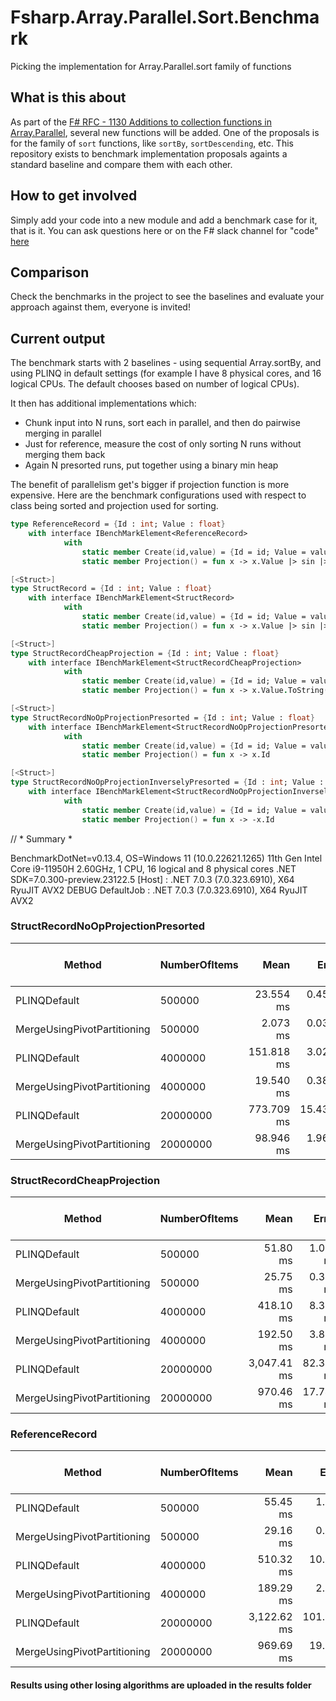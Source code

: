 # Fsharp.Array.Parallel.Sort.Benchmark
Picking the implementation for Array.Parallel.sort family of functions


## What is this about
As part of the [F# RFC - 1130 Additions to collection functions in Array.Parallel](https://github.com/fsharp/fslang-design/pull/720 ), several new functions will be added.
One of the proposals is for the family of `sort` functions, like `sortBy`, `sortDescending`, etc.
This repository exists to benchmark implementation proposals againts a standard baseline and compare them with each other.

## How to get involved
Simply add your code into a new module and add a benchmark case for it, that is it.
You can ask questions here or on the F# slack channel for "code" [here](https://app.slack.com/huddle/T04BJKUMU/C1R50TKEU)

## Comparison

Check the benchmarks in the project to see the baselines and evaluate your approach against them, everyone is invited!


## Current output

The benchmark starts with 2 baselines - using sequential Array.sortBy, and using PLINQ in  default settings (for example I have 8 physical cores, and 16 logical CPUs. The default chooses based on number of logical CPUs).

It then has additional implementations which:
- Chunk input into N runs, sort each in parallel, and then do pairwise merging in parallel
- Just for reference, measure the cost of only sorting N runs without merging them back
- Again N presorted runs, put together using a binary min heap

The benefit of parallelism get's bigger if projection function is more expensive. Here are the benchmark configurations used with respect to class being sorted and projection used for sorting.

```fsharp
type ReferenceRecord = {Id : int; Value : float}
    with interface IBenchMarkElement<ReferenceRecord> 
            with 
                static member Create(id,value) = {Id = id; Value = value}
                static member Projection() = fun x -> x.Value |> sin |> cos |> string  |> hash |> string |> String.length

[<Struct>]
type StructRecord = {Id : int; Value : float}
    with interface IBenchMarkElement<StructRecord> 
            with 
                static member Create(id,value) = {Id = id; Value = value}
                static member Projection() = fun x -> x.Value |> sin |> cos |> string  |> hash |> string |> String.length

[<Struct>]
type StructRecordCheapProjection = {Id : int; Value : float}
    with interface IBenchMarkElement<StructRecordCheapProjection> 
            with 
                static member Create(id,value) = {Id = id; Value = value}
                static member Projection() = fun x -> x.Value.ToString() |> hash

[<Struct>]
type StructRecordNoOpProjectionPresorted = {Id : int; Value : float}
    with interface IBenchMarkElement<StructRecordNoOpProjectionPresorted> 
            with 
                static member Create(id,value) = {Id = id; Value = value}
                static member Projection() = fun x -> x.Id

[<Struct>]
type StructRecordNoOpProjectionInverselyPresorted = {Id : int; Value : float}
    with interface IBenchMarkElement<StructRecordNoOpProjectionInverselyPresorted> 
            with 
                static member Create(id,value) = {Id = id; Value = value}
                static member Projection() = fun x -> -x.Id
```
// * Summary *

BenchmarkDotNet=v0.13.4, OS=Windows 11 (10.0.22621.1265)
11th Gen Intel Core i9-11950H 2.60GHz, 1 CPU, 16 logical and 8 physical cores
.NET SDK=7.0.300-preview.23122.5
  [Host]     : .NET 7.0.3 (7.0.323.6910), X64 RyuJIT AVX2 DEBUG
  DefaultJob : .NET 7.0.3 (7.0.323.6910), X64 RyuJIT AVX2
  
### StructRecordNoOpProjectionPresorted

|                      Method | NumberOfItems |       Mean |      Error |     StdDev | Completed Work Items | Lock Contentions |      Gen0 |      Gen1 |      Gen2 | Allocated |
|---------------------------- |-------------- |-----------:|-----------:|-----------:|---------------------:|-----------------:|----------:|----------:|----------:|----------:|
|                PLINQDefault |        500000 |  23.554 ms |  0.4587 ms |  0.7912 ms |              15.0000 |           0.0625 | 1687.5000 | 1625.0000 | 1343.7500 |   95.1 MB |
| MergeUsingPivotPartitioning |        500000 |   2.073 ms |  0.0359 ms |  0.0369 ms |              27.4766 |           0.0117 |  398.4375 |  394.5313 |  394.5313 |   9.56 MB |
|                PLINQDefault |       4000000 | 151.818 ms |  3.0206 ms |  7.4662 ms |              15.0000 |           0.2500 | 1750.0000 | 1500.0000 | 1500.0000 |    761 MB |
| MergeUsingPivotPartitioning |       4000000 |  19.540 ms |  0.3887 ms |  0.6494 ms |              29.7500 |           0.1250 |  343.7500 |  343.7500 |  343.7500 |   76.3 MB |
|                PLINQDefault |      20000000 | 773.709 ms | 15.4316 ms | 18.3703 ms |              15.0000 |                - | 1000.0000 | 1000.0000 | 1000.0000 | 4669.1 MB |
| MergeUsingPivotPartitioning |      20000000 |  98.946 ms |  1.9657 ms |  2.4859 ms |              31.0000 |                - |  166.6667 |  166.6667 |  166.6667 | 381.48 MB |

### StructRecordCheapProjection

|                      Method | NumberOfItems |        Mean |     Error |     StdDev | Completed Work Items | Lock Contentions |        Gen0 |      Gen1 |      Gen2 |  Allocated |
|---------------------------- |-------------- |------------:|----------:|-----------:|---------------------:|-----------------:|------------:|----------:|----------:|-----------:|
|                PLINQDefault |        500000 |    51.80 ms |  1.033 ms |   2.496 ms |              15.0000 |                - |   4500.0000 | 3300.0000 | 1700.0000 |  125.34 MB |
| MergeUsingPivotPartitioning |        500000 |    25.75 ms |  0.333 ms |   0.312 ms |              32.0000 |           0.0313 |   2781.2500 |  250.0000 |  250.0000 |   39.78 MB |
|                PLINQDefault |       4000000 |   418.10 ms |  8.337 ms |  20.134 ms |              15.0000 |                - |  21000.0000 | 2000.0000 | 1000.0000 | 1002.88 MB |
| MergeUsingPivotPartitioning |       4000000 |   192.50 ms |  3.824 ms |   4.552 ms |              32.0000 |                - |  20000.0000 |         - |         - |  318.19 MB |
|                PLINQDefault |      20000000 | 3,047.41 ms | 82.363 ms | 241.555 ms |              15.0000 |                - | 102000.0000 | 2000.0000 | 1000.0000 | 5878.53 MB |
| MergeUsingPivotPartitioning |      20000000 |   970.46 ms | 17.743 ms |  22.439 ms |              47.0000 |                - | 101000.0000 |         - |         - | 1590.93 MB |


### ReferenceRecord

|                      Method | NumberOfItems |        Mean |      Error |     StdDev | Completed Work Items | Lock Contentions |        Gen0 |      Gen1 |      Gen2 |  Allocated |
|---------------------------- |-------------- |------------:|-----------:|-----------:|---------------------:|-----------------:|------------:|----------:|----------:|-----------:|
|                PLINQDefault |        500000 |    55.45 ms |   1.094 ms |   1.604 ms |              15.0000 |           0.1000 |   5500.0000 | 3100.0000 |  800.0000 |  108.22 MB |
| MergeUsingPivotPartitioning |        500000 |    29.16 ms |   0.367 ms |   0.343 ms |              20.0000 |                - |   4656.2500 |  312.5000 |  312.5000 |   57.74 MB |
|                PLINQDefault |       4000000 |   510.32 ms |  10.205 ms |  10.023 ms |              15.0000 |                - |  36000.0000 | 3000.0000 | 1000.0000 |  865.93 MB |
| MergeUsingPivotPartitioning |       4000000 |   189.29 ms |   2.949 ms |   3.835 ms |              20.0000 |                - |  34666.6667 |         - |         - |  461.83 MB |
|                PLINQDefault |      20000000 | 3,122.62 ms | 101.060 ms | 297.978 ms |              15.0000 |                - | 176000.0000 | 4000.0000 | 2000.0000 | 4809.78 MB |
| MergeUsingPivotPartitioning |      20000000 |   969.69 ms |  19.353 ms |  34.897 ms |              20.0000 |                - | 174000.0000 |         - |         - |  2309.1 MB |


#### Results using other losing algorithms are uploaded in the results folder
